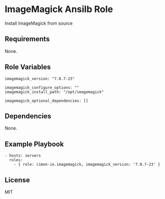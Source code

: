 ImageMagick Ansilb Role
=========

Install ImageMagick from source

Requirements
------------

None.

Role Variables
--------------

```
imagemagick_version: "7.0.7-23"

imagemagick_configure_options: ""
imagemagick_install_path: "/opt/imagemagick"

imagemagick_optional_dependencies: []
```

Dependencies
------------

None.

Example Playbook
----------------

```
- hosts: servers
  roles:
    - { role: cimon-io.imagemagick, imagemagick_version: '7.0.7-23' }
```

License
-------

MIT
